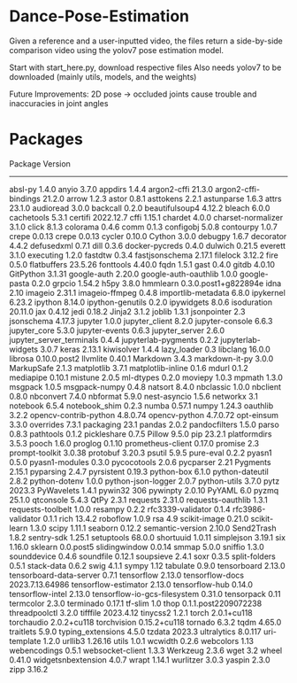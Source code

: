 # Dance-Pose-Estimation
Given a reference and a user-inputted video, the files return a side-by-side comparison video using the yolov7 pose estimation model.

Start with start_here.py, download respective files
Also needs yolov7 to be downloaded (mainly utils, models, and the weights)

Future Improvements: 2D pose -> occluded joints cause trouble and inaccuracies in joint angles



# Packages

Package                      Version
---------------------------- --------------------
absl-py                      1.4.0
anyio                        3.7.0
appdirs                      1.4.4
argon2-cffi                  21.3.0
argon2-cffi-bindings         21.2.0
arrow                        1.2.3
astor                        0.8.1
asttokens                    2.2.1
astunparse                   1.6.3
attrs                        23.1.0
audioread                    3.0.0
backcall                     0.2.0
beautifulsoup4               4.12.2
bleach                       6.0.0
cachetools                   5.3.1
certifi                      2022.12.7
cffi                         1.15.1
chardet                      4.0.0
charset-normalizer           3.1.0
click                        8.1.3
colorama                     0.4.6
comm                         0.1.3
configobj                    5.0.8
contourpy                    1.0.7
crepe                        0.0.13
crepe                        0.0.13
cycler                       0.10.0
Cython                       3.0.0
debugpy                      1.6.7
decorator                    4.4.2
defusedxml                   0.7.1
dill                         0.3.6
docker-pycreds               0.4.0
dulwich                      0.21.5
everett                      3.1.0
executing                    1.2.0
fastdtw                      0.3.4
fastjsonschema               2.17.1
filelock                     3.12.2
fire                         0.5.0
flatbuffers                  23.5.26
fonttools                    4.40.0
fqdn                         1.5.1
gast                         0.4.0
gitdb                        4.0.10
GitPython                    3.1.31
google-auth                  2.20.0
google-auth-oauthlib         1.0.0
google-pasta                 0.2.0
grpcio                       1.54.2
h5py                         3.8.0
hmmlearn                     0.3.0.post1+g822894e
idna                         2.10
imageio                      2.31.1
imageio-ffmpeg               0.4.8
importlib-metadata           6.8.0
ipykernel                    6.23.2
ipython                      8.14.0
ipython-genutils             0.2.0
ipywidgets                   8.0.6
isoduration                  20.11.0
jax                          0.4.12
jedi                         0.18.2
Jinja2                       3.1.2
joblib                       1.3.1
jsonpointer                  2.3
jsonschema                   4.17.3
jupyter                      1.0.0
jupyter_client               8.2.0
jupyter-console              6.6.3
jupyter_core                 5.3.0
jupyter-events               0.6.3
jupyter_server               2.6.0
jupyter_server_terminals     0.4.4
jupyterlab-pygments          0.2.2
jupyterlab-widgets           3.0.7
keras                        2.13.1
kiwisolver                   1.4.4
lazy_loader                  0.3
libclang                     16.0.0
librosa                      0.10.0.post2
llvmlite                     0.40.1
Markdown                     3.4.3
markdown-it-py               3.0.0
MarkupSafe                   2.1.3
matplotlib                   3.7.1
matplotlib-inline            0.1.6
mdurl                        0.1.2
mediapipe                    0.10.1
mistune                      2.0.5
ml-dtypes                    0.2.0
moviepy                      1.0.3
mpmath                       1.3.0
msgpack                      1.0.5
msgpack-numpy                0.4.8
natsort                      8.4.0
nbclassic                    1.0.0
nbclient                     0.8.0
nbconvert                    7.4.0
nbformat                     5.9.0
nest-asyncio                 1.5.6
networkx                     3.1
notebook                     6.5.4
notebook_shim                0.2.3
numba                        0.57.1
numpy                        1.24.3
oauthlib                     3.2.2
opencv-contrib-python        4.8.0.74
opencv-python                4.7.0.72
opt-einsum                   3.3.0
overrides                    7.3.1
packaging                    23.1
pandas                       2.0.2
pandocfilters                1.5.0
parso                        0.8.3
pathtools                    0.1.2
pickleshare                  0.7.5
Pillow                       9.5.0
pip                          23.2.1
platformdirs                 3.5.3
pooch                        1.6.0
proglog                      0.1.10
prometheus-client            0.17.0
promise                      2.3
prompt-toolkit               3.0.38
protobuf                     3.20.3
psutil                       5.9.5
pure-eval                    0.2.2
pyasn1                       0.5.0
pyasn1-modules               0.3.0
pycocotools                  2.0.6
pycparser                    2.21
Pygments                     2.15.1
pyparsing                    2.4.7
pyrsistent                   0.19.3
python-box                   6.1.0
python-dateutil              2.8.2
python-dotenv                1.0.0
python-json-logger           2.0.7
python-utils                 3.7.0
pytz                         2023.3
PyWavelets                   1.4.1
pywin32                      306
pywinpty                     2.0.10
PyYAML                       6.0
pyzmq                        25.1.0
qtconsole                    5.4.3
QtPy                         2.3.1
requests                     2.31.0
requests-oauthlib            1.3.1
requests-toolbelt            1.0.0
resampy                      0.2.2
rfc3339-validator            0.1.4
rfc3986-validator            0.1.1
rich                         13.4.2
roboflow                     1.0.9
rsa                          4.9
scikit-image                 0.21.0
scikit-learn                 1.3.0
scipy                        1.11.1
seaborn                      0.12.2
semantic-version             2.10.0
Send2Trash                   1.8.2
sentry-sdk                   1.25.1
setuptools                   68.0.0
shortuuid                    1.0.11
simplejson                   3.19.1
six                          1.16.0
sklearn                      0.0.post5
slidingwindow                0.0.14
smmap                        5.0.0
sniffio                      1.3.0
sounddevice                  0.4.6
soundfile                    0.12.1
soupsieve                    2.4.1
soxr                         0.3.5
split-folders                0.5.1
stack-data                   0.6.2
swig                         4.1.1
sympy                        1.12
tabulate                     0.9.0
tensorboard                  2.13.0
tensorboard-data-server      0.7.1
tensorflow                   2.13.0
tensorflow-docs              2023.7.13.64986
tensorflow-estimator         2.13.0
tensorflow-hub               0.14.0
tensorflow-intel             2.13.0
tensorflow-io-gcs-filesystem 0.31.0
tensorpack                   0.11
termcolor                    2.3.0
terminado                    0.17.1
tf-slim                      1.0
thop                         0.1.1.post2209072238
threadpoolctl                3.2.0
tifffile                     2023.4.12
tinycss2                     1.2.1
torch                        2.0.1+cu118
torchaudio                   2.0.2+cu118
torchvision                  0.15.2+cu118
tornado                      6.3.2
tqdm                         4.65.0
traitlets                    5.9.0
typing_extensions            4.5.0
tzdata                       2023.3
ultralytics                  8.0.117
uri-template                 1.2.0
urllib3                      1.26.16
utils                        1.0.1
wcwidth                      0.2.6
webcolors                    1.13
webencodings                 0.5.1
websocket-client             1.3.3
Werkzeug                     2.3.6
wget                         3.2
wheel                        0.41.0
widgetsnbextension           4.0.7
wrapt                        1.14.1
wurlitzer                    3.0.3
yaspin                       2.3.0
zipp                         3.16.2

